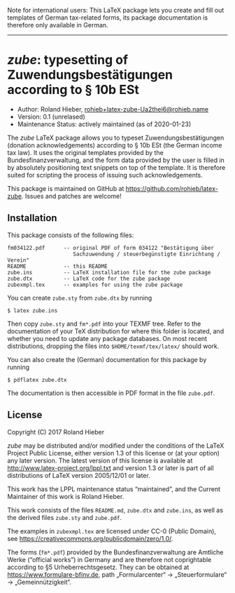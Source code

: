 Note for international users: This LaTeX package lets you create and fill out
templates of German tax-related forms, its package documentation is therefore
only available in German.

----

*zube*: typesetting of Zuwendungsbestätigungen according to § 10b ESt
=====================================================================

* Author:  Roland Hieber, <rohieb+latex-zube-Ua2thei6@rohieb.name>
* Version: 0.1 (unrelased)
* Maintenance Status: actively maintained (as of 2020-01-23)

The *zube* LaTeX package allows you to typeset Zuwendungsbestätigungen (donation
acknowledgements) according to § 10b ESt (the German income tax law).  It uses
the original templates provided by the Bundesfinanzverwaltung, and the form data
provided by the user is filled in by absolutely positioning text snippets on
top of the template.  It is therefore suited for scripting the process of
issuing such acknowledgements.

This package is maintained on GitHub at <https://github.com/rohieb/latex-zube>.
Issues and patches are welcome!


Installation
------------

This package consists of the following files:

    fm034122.pdf      -- original PDF of form 034122 "Bestätigung über
                         Sachzuwendung / steuerbegünstigte Einrichtung / Verein"
    README            -- this README
    zube.ins          -- LaTeX installation file for the zube package
    zube.dtx          -- LaTeX code for the zube package
    zubexmpl.tex      -- examples for using the zube package

You can create `zube.sty` from `zube.dtx` by running

    $ latex zube.ins

Then copy `zube.sty` and `fm*.pdf` into your TEXMF tree. Refer to the
documentation of your TeX distribution for where this folder is located, and
whether you need to update any package databases.  On most recent distributions,
dropping the files into `$HOME/texmf/tex/latex/` should work.

You can also create the (German) documentation for this package by running

    $ pdflatex zube.dtx

The documentation is then accessible in PDF format in the file `zube.pdf`.


License
-------

Copyright (C) 2017 Roland Hieber

*zube* may be distributed and/or modified under the conditions of the LaTeX
Project Public License, either version 1.3 of this license or (at your option)
any later version.  The latest version of this license is available at
<http://www.latex-project.org/lppl.txt> and version 1.3 or later is part of all
distributions of LaTeX version 2005/12/01 or later.

This work has the LPPL maintenance status “maintained”, and the Current
Maintainer of this work is Roland Hieber.

This work consists of the files `README.md`, `zube.dtx` and `zube.ins`, as well
as the derived files `zube.sty` and `zube.pdf`.

The examples in `zubexmpl.tex` are licensed under CC-0 (Public Domain), see
<https://creativecommons.org/publicdomain/zero/1.0/>.

The forms (`fm*.pdf`) provided by the Bundesfinanzverwaltung are Amtliche
Werke (“official works”) in Germany and are therefore not coprightable
according to §5 Urheberrechtsgesetz.  They can be obtained at
<https://www.formulare-bfinv.de>, path „Formularcenter“ → „Steuerformulare“ →
„Gemeinnützigkeit“.
